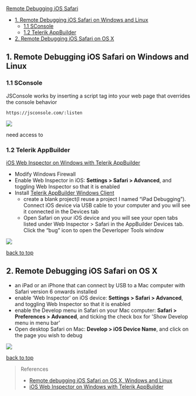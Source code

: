 [Remote Debugging iOS Safari](#top)

- [1. Remote Debugging iOS Safari on Windows and Linux](#Windows)
  - [1.1 SConsole](#SConsole)
  - [1.2 Telerik AppBuilder](#Telerik)
- [2. Remote Debugging iOS Safari on OS X](#Safari)

<h2 id="Windows">1. Remote Debugging iOS Safari on Windows and Linux</h2>

<h3 id="SConsole">1.1 SConsole</h3>

JSConsole works by inserting a script tag into your web page that overrides the console behavior

`https://jsconsole.com/:listen`

![](https://i.imgur.com/3GKMbNf.png)

need access to 

<h3 id="Telerik">1.2 Telerik AppBuilder</h3>

[iOS Web Inspector on Windows with Telerik AppBuilder](https://blog.falafel.com/ios-web-inspector-on-windows-with-telerik-appbuilder/)

- Modify Windows Firewall
- Enable Web Inspector in iOS: **Settings > Safari > Advanced**, and toggling Web Inspector so that it is enabled
- Install [Telerik AppBuilder Windows Client](https://platform.telerik.com/#downloads/appbuilder)
  - create a blank project(I reuse a project I named “iPad Debugging”). Connect iOS device via USB cable to your computer and you will see it connected in the Devices tab
  - Open Safari on your iOS device and you will see your open tabs listed under Web Inspector > Safari in the AppBuilder Devices tab.  Click the “bug” icon to open the Deverloper Tools window

![](https://i.imgur.com/G6xvXcV.png)

[back to top](#top)

<h2 id="Safari">2. Remote Debugging iOS Safari on OS X</h2>

- an iPad or an iPhone that can connect by USB to a Mac computer with Safari version 6 onwards installed
- enable ‘Web Inspector’ on iOS device: **Settings > Safari > Advanced**, and toggling Web Inspector so that it is enabled
- enable the Develop menu in Safari on your Mac computer: **Safari > Preferences > Advanced**, and ticking the check box for 'Show Develop menu in menu bar'
- Open desktop Safari on Mac: **Develop > iOS Device Name**, and click on the page you wish to debug

![](https://i.imgur.com/hhfiY1i.png)

[back to top](#top)

> References
> - [Remote debugging iOS Safari on OS X, Windows and Linux](https://blog.idrsolutions.com/2015/02/remote-debugging-ios-safari-on-os-x-windows-and-linux/)
> - [iOS Web Inspector on Windows with Telerik AppBuilder](https://blog.falafel.com/ios-web-inspector-on-windows-with-telerik-appbuilder/)
